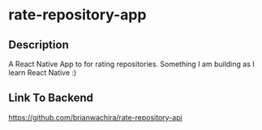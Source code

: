 # rate-repository-app

## Description
A React Native App to for rating repositories. Something I am building as I learn React Native :)

## Link To Backend
https://github.com/brianwachira/rate-repository-api